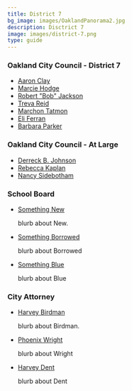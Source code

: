 ```yaml
---
title: District 7
bg_image: images/OaklandPanorama2.jpg
description: Disctrict 7
image: images/district-7.png
type: guide
---
```

### Oakland City Council - District 7
* [Aaron Clay](/candidates/aaron-clay/)
* [Marcie Hodge](/candidates/marcie-hodge/)
* [Robert "Bob" Jackson](/candidates/robert-bishop-bob-jackson/)
* [Treva Reid](/candidates/treva-reid/ )
* [Marchon Tatmon](/candidates/marchon-tatmon/)
* [Eli Ferran](/candidates/eli-ferran)
* [Barbara Parker](/candidates/)

### Oakland City Council - At Large
* [Derreck B. Johnson](/candidates/derreck-johnson/)
* [Rebecca Kaplan](/candidates/rebecca-kaplan/)
* [Nancy Sidebotham](/candidates/nancy-sidebotham/)

### School Board
- [Something New](/candidates/dan-kalb)

  blurb about New.

- [Something Borrowed](/candidates/invalid)

  blurb about Borrowed

- [Something Blue](/candidates/invalid)

  blurb about Blue

### City Attorney
- [Harvey Birdman](/candidates/dan-kalb)

  blurb about Birdman.

- [Phoenix Wright](/candidates/invalid)

  blurb about Wright

- [Harvey Dent](/candidates/invalid)

  blurb about Dent